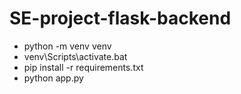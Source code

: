# SE-project-flask-backend

- python -m venv venv
- venv\Scripts\activate.bat
- pip install -r requirements.txt
- python app.py
